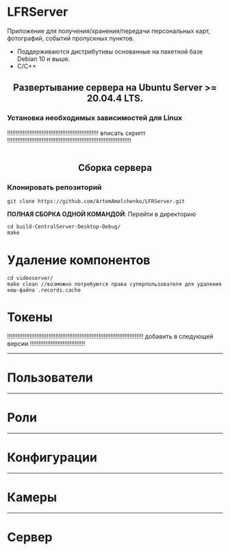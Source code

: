 # LFRServer
Приложение для получения/хранения/передачи персональных карт, фотографий, событий пропускных пунктов.
* Поддерживаются дистрибутивы основанные на пакетной базе Debian 10 и выше.
* С/С++

## <div align="center">Развертывание сервера на Ubuntu Server >= 20.04.4 LTS.</div>
### Установка необходимых зависимостей для Linux

!!!!!!!!!!!!!!!!!!!!!!!!!!!!!!!!!!!!!!!!!!!!!!!!!!!!! вписать скрипт !!!!!!!!!!!!!!!!!!!!!!!!!!!!!!!!!!!!!!!!!!!!!!!!!!!!!!!!!!!!!!!!!!!!!!!!
```

```

## <div align="center">Сборка сервера</div>
### Клонировать репозиторий
```
git clone https://github.com/ArtemAmelchenko/LFRServer.git
```
**ПОЛНАЯ СБОРКА ОДНОЙ КОМАНДОЙ**: Перейти в директорию
```
cd build-CentralServer-Desktop-Debug/
make
```



# Удаление компонентов
```
cd videoserver/
make clean //возможно потребуются права суперпользователя для удаления кеш-файла .records.cache
```


# Токены

!!!!!!!!!!!!!!!!!!!!!!!!!!!!!!!!!!!!!!!!!!!!!!!!!!!!!!!!!!!!!!!!!!!!!!!!!!!!!!! добавить в следующей версии !!!!!!!!!!!!!!!!!!!!!!!!!!!!!!!!


____
# Пользователи


____
# Роли

____
# Конфигурации

____
# Камеры

____
# Сервер

